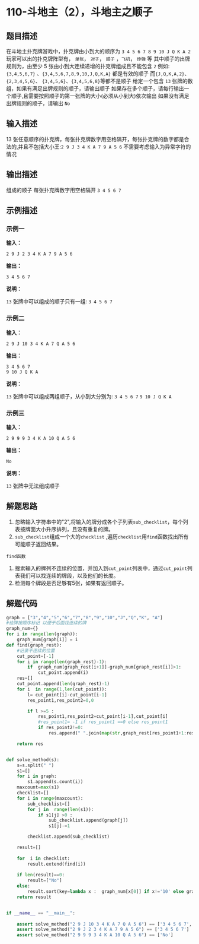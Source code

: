 #  110-斗地主（2），斗地主之顺子

## 题目描述

在斗地主扑克牌游戏中，扑克牌由小到大的顺序为 `3 4 5 6 7 8 9 10 J Q K A 2`
玩家可以出的扑克牌阵型有， `单张`， `对子`， `顺子` ，`飞机`， `炸弹` 等
其中顺子的出牌规则为，由至少 5 张由小到大连续递增的扑克牌组成且不能包含 `2`
例如: `{3,4,5,6,7}` 、`{3,4,5,6,7,8,9,10,J,Q,K,A}` 都是有效的顺子
而`{J,Q,K,A,2}`、`{2,3,4,5,6}`、 `{3,4,5,6}`、`{3,4,5,6,8}`等都不是顺子
给定一个包含 `13` 张牌的数组，如果有满足出牌规则的顺子，请输出顺子
如果存在多个顺子，请每行输出一个顺子,且需要按照顺子的第一张牌的大小(必须从小到大)依次输出
如果没有满足出牌规则的顺子，请输出 `No`

## 输入描述

13 张任意顺序的扑克牌，每张扑克牌数字用空格隔开，每张扑克牌的数字都是合法的,并且不包括大小王:`2 9 J 3 4 K A 7 9 A 5 6`
不需要考虑输入为异常字符的情况

## 输出描述

组成的顺子 每张扑克牌数字用空格隔开 `3 4 5 6 7`

## 示例描述

### 示例一

**输入：**

```text
2 9 J 2 3 4 K A 7 9 A 5 6
```

**输出：**

```text
3 4 5 6 7
```

**说明：**  

`13` 张牌中可以组成的顺子只有一组: `3 4 5 6 7`

### 示例二

**输入：**

```text
2 9 J 10 3 4 K A 7 Q A 5 6
```

**输出：**

```text
3 4 5 6 7
9 10 J Q K A
```

**说明：**  

`13` 张牌中可以组成两组顺子，从小到大分别为:
 `3 4 5 6 7`
`9 10 J Q K A`

### 示例三

**输入：**

```text
2 9 9 9 3 4 K A 10 Q A 5 6
```

**输出：**

```text
No
```

**说明：**  

`13` 张牌中无法组成顺子

## 解题思路

1. 忽略输入字符串中的"2",将输入的牌分成各个子列表`sub_checklist`，每个列表按牌面大小升序排列，且没有重复的牌。
2. `sub_checklist`组成一个大的`checklist` ,遍历`checklist`用`find`函数找出所有可能顺子返回结果。

`find函数`

1. 搜索输入的牌列不连续的位置，并加入到`cut_point`列表中，通过`cut_point`列表我们可以找连续的牌段，以及他们的长度。
2. 检测每个牌段是否足够有5张，如果有返回顺子。

## 解题代码

```python
graph = ["3","4","5","6","7","8","9","10","J","Q","K", "A"]
#给牌按顺序标记 以便于后面找连续的牌
graph_num={}
for i in range(len(graph)):
	graph_num[graph[i]] = i
def find(graph_rest): 
	#记录不连续的位置
	cut_point=[-1]
	for i in range(len(graph_rest)-1):
		if  graph_num[graph_rest[i+1]]-graph_num[graph_rest[i]]>1:
			cut_point.append(i)
	res=[]
	cut_point.append(len(graph_rest)-1)
	for i  in range(1,len(cut_point)):
		l= cut_point[i]-cut_point[i-1]
		res_point1,res_point2=0,0

		if l >=5 :
			res_point1,res_point2=cut_point[i-1],cut_point[i]
			#res_point1= -1 if res_point1 ==0 else res_point1
			if res_point2!=0:
				res.append(" ".join(map(str,graph_rest[res_point1+1:res_point2+1])))

	return res


def solve_method(s):
	s=s.split(" ")
	s1=[]
	for i in graph:
		s1.append(s.count(i))
	maxcount=max(s1)
	checklist=[]
	for i in range(maxcount):
		sub_checklist=[]
		for j in  range(len(s1)):
			if s1[j] >0 :
				sub_checklist.append(graph[j])
				s1[j]-=1

		checklist.append(sub_checklist)

	result=[]
	
	for  i in checklist:
		result.extend(find(i))
	
	if len(result)==0:
		result=["No"]
	else:
		result.sort(key=lambda x :  graph_num[x[0]] if x!='10' else graph_num['10'])
	return result


if __name__ == "__main__":
	
	assert solve_method("2 9 J 10 3 4 K A 7 Q A 5 6") == ['3 4 5 6 7', '9 10 J Q K A']
	assert solve_method("2 9 J 2 3 4 K A 7 9 A 5 6") == ['3 4 5 6 7']
	assert solve_method("2 9 9 9 3 4 K A 10 Q A 5 6") == ['No']
```

